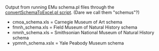 Output from running EMu schema.pl files through the [convertSchemaToExcel.pl script](https://github.com/fieldmuseum/EMu-scripts/tree/master/Schema).  (Dare we call them "schemus"?)

* cmoa_schema.xls = Carnegie Museum of Art schema
* fmnh_schema.xls = Field Museum of Natural History schema
* nmnh_schema.xls = Smithsonian National Museum of Natural History schema
* ypmnh_schema.xslx = Yale Peabody Museum schema
 
